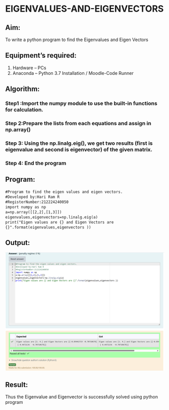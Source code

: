 # EIGENVALUES-AND-EIGENVECTORS
## Aim:
To write a python program to find the Eigenvalues and Eigen Vectors
## Equipment’s required:
1. 	Hardware – PCs
2. 	Anaconda – Python 3.7 Installation / Moodle-Code Runner
## Algorithm:
### Step1 :Import the numpy module to use the built-in functions for calculation. 
### Step 2:Prepare the lists from each equations and assign in np.array() 
### Step 3: Using the np.linalg.eig(),  we get two results (first is eigenvalue and second is eigenvector) of the given matrix.
### Step 4: End the program
## Program:
```
#Program to find the eigen values and eigen vectors.
#Developed by:Hari Ram R
#RegisterNumber:212224240050
import numpy as np
a=np.array([[2,2],[1,3]])
eigenvalues,eigenvectors=np.linalg.eig(a)
print("Eigen values are {} and Eigen Vectors are {}".format(eigenvalues,eigenvectors ))
```
## Output:
![alt text](<Screenshot 2025-03-29 102316.png>)
## Result:
Thus the Eigenvalue and Eigenvector is successfully solved using python program
